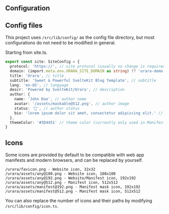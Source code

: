 ## Configuration

## Config files

This project uses `/src/lib/config/` as the config file directory, but most configurations do not need to be modified in general.

Starting from site.ts.

```ts
export const site: SiteConfig = {
  protocol: 'https://', // site protocol (usually no change is required)
  domain: (import.meta.env.URARA_SITE_DOMAIN as string) ?? 'urara-demo.netlify.app', // site domain
  title: 'Urara', // title
  subtitle: 'Sweet & Powerful SvelteKit Blog Template', // subtitle
  lang: 'en-US', // language
  descr: 'Powered by SvelteKit/Urara', // description
  author: {
    name: 'John Doe', // author name
    avatar: '/assets/maskable@512.png', // author image
    status: '🌸', // author status
    bio: 'lorem ipsum dolor sit amet, consectetur adipiscing elit.' // author bio
  },
  themeColor: '#3D4451' // theme color (currently only used in Manifest)
}
```

## Icons

Some icons are provided by default to be compatible with web app manifests and modern browsers, and can be replaced by yourself.

```text
/urara/favicon.png - Website icon, 32x32
/urara/assets/any@180.png - Website icon, 180x180
/urara/assets/any@192.png - Website/Manifest icon, 192x192
/urara/assets/any@512.png - Manifest icon, 512x512
/urara/assets/manifest@192.png - Manifest mask icon, 192x192
/urara/assets/manifest@512.png - Manifest mask icon, 512x512
```

You can also replace the number of icons and their paths by modifying `/src/lib/config/icon.ts`.
